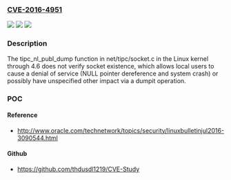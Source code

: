 ### [CVE-2016-4951](https://cve.mitre.org/cgi-bin/cvename.cgi?name=CVE-2016-4951)
![](https://img.shields.io/static/v1?label=Product&message=n%2Fa&color=blue)
![](https://img.shields.io/static/v1?label=Version&message=n%2Fa&color=blue)
![](https://img.shields.io/static/v1?label=Vulnerability&message=n%2Fa&color=brighgreen)

### Description

The tipc_nl_publ_dump function in net/tipc/socket.c in the Linux kernel through 4.6 does not verify socket existence, which allows local users to cause a denial of service (NULL pointer dereference and system crash) or possibly have unspecified other impact via a dumpit operation.

### POC

#### Reference
- http://www.oracle.com/technetwork/topics/security/linuxbulletinjul2016-3090544.html

#### Github
- https://github.com/thdusdl1219/CVE-Study

